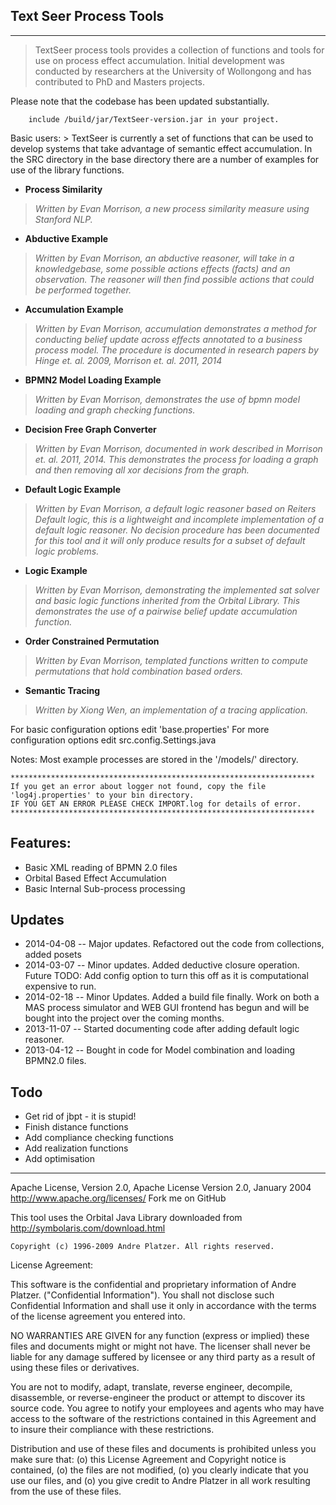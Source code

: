 
## Text Seer Process Tools
----------------------------

> TextSeer process tools provides a collection of functions and tools for use on process effect accumulation. Initial development was conducted by researchers at the University of Wollongong and has contributed to PhD and Masters projects.


Please note that the codebase has been updated substantially. 
```
    include /build/jar/TextSeer-version.jar in your project. 
```

Basic users:
    > TextSeer is currently a set of functions that can be used to develop systems that take advantage of semantic effect accumulation. In the SRC directory in the base directory there are a number of examples for use of the library functions.

* **Process Similarity**
> *Written by Evan Morrison, a new process similarity measure using Stanford NLP.*


* **Abductive Example**
> *Written by Evan Morrison, an abductive reasoner, will take in a knowledgebase, some possible actions effects (facts) and an observation. The reasoner will then find possible actions that could be performed together.*

* **Accumulation Example**
> *Written by Evan Morrison, accumulation demonstrates a method for conducting belief update across effects annotated to a business process model. The procedure is documented in research papers by Hinge et. al. 2009, Morrison et. al. 2011, 2014*

* **BPMN2 Model Loading Example**
> *Written by Evan Morrison, demonstrates the use of bpmn model loading and graph checking functions.*

* **Decision Free Graph Converter**
> *Written by Evan Morrison, documented in work described in Morrison et. al. 2011, 2014. This demonstrates the process for loading a graph and then removing all xor decisions from the graph.*

* **Default Logic Example**
> *Written by Evan Morrison, a default logic reasoner based on Reiters Default logic, this is a lightweight and incomplete implementation of a default logic reasoner. No decision procedure has been documented for this tool and it will only produce results for a subset of default logic problems.*

* **Logic Example**
> *Written by Evan Morrison, demonstrating the implemented sat solver and basic logic functions inherited from the Orbital Library. This demonstrates the use of a pairwise belief update accumulation function.*  

* **Order Constrained Permutation**
> *Written by Evan Morrison, templated functions written to compute permutations that hold combination based orders.* 

* **Semantic Tracing**
> *Written by Xiong Wen, an implementation of a tracing application.*

   
For basic configuration options edit 'base.properties'
For more configuration options edit src.config.Settings.java

Notes:
Most example processes are stored in the '/models/' directory.

```
********************************************************************
If you get an error about logger not found, copy the file 
'log4j.properties' to your bin directory.
IF YOU GET AN ERROR PLEASE CHECK IMPORT.log for details of error.
********************************************************************
```



Features:
---------
* Basic XML reading of BPMN 2.0 files
* Orbital Based Effect Accumulation
* Basic Internal Sub-process processing


Updates
-------
 - 2014-04-08 -- Major updates. Refactored out the code from collections, added posets
 - 2014-03-07 -- Minor updates. Added deductive closure operation. Future TODO: Add config option to turn this off as it is computational expensive to run. 
 - 2014-02-18 -- Minor Updates. Added a build file finally. Work on both a MAS process simulator and WEB GUI frontend has begun and will be bought into the project over the coming months.
 - 2013-11-07 -- Started documenting code after adding default logic reasoner.
 - 2013-04-12 -- Bought in code for Model combination and loading BPMN2.0 files.

Todo
-------
 - Get rid of jbpt - it is stupid!
 - Finish distance functions
 - Add compliance checking functions
 - Add realization functions
 - Add optimisation

--------------------------------------------------
 Apache License, Version 2.0, Apache License Version 2.0, January 2004 http://www.apache.org/licenses/
Fork me on GitHub 


This tool uses the Orbital Java Library downloaded from 
http://symbolaris.com/download.html

    Copyright (c) 1996-2009 Andre Platzer. All rights reserved.

License Agreement:

This software is the confidential and proprietary information
of Andre Platzer. ("Confidential Information"). You
shall not disclose such Confidential Information and shall use
it only in accordance with the terms of the license agreement
you entered into.

NO WARRANTIES ARE GIVEN for any function (express or implied) these
files and documents might or might not have. The licenser shall never
be liable for any damage suffered by licensee or any third party as
a result of using these files or derivatives.

You are not to modify, adapt, translate, reverse engineer, decompile,
disassemble, or reverse-engineer the product or attempt to discover
its source code. You agree to notify your employees and agents who
may have access to the software of the restrictions contained in this
Agreement and to insure their compliance with these restrictions.

Distribution and use of these files and documents is prohibited unless
you make sure that:
  (o) this License Agreement and Copyright notice is contained,
  (o) the files are not modified,
  (o) you clearly indicate that you use our files, and
  (o) you give credit to Andre Platzer in all work resulting from the
      use of these files.

